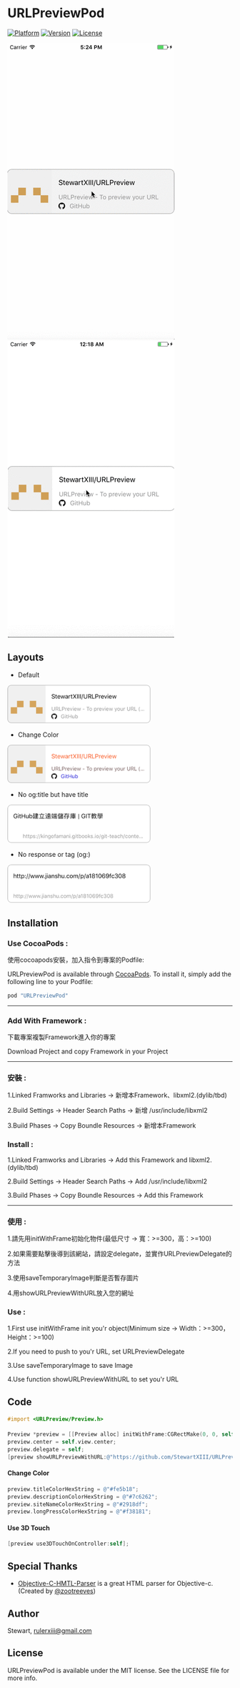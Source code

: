 # URLPreviewPod

[![Platform](https://img.shields.io/cocoapods/p/URLPreviewPod.svg?style=flat)](https://developer.apple.com/iphone/index.action)
[![Version](https://img.shields.io/cocoapods/v/URLPreviewPod.svg?style=flat)](http://cocoapods.org/pods/URLPreviewPod)
[![License](https://img.shields.io/cocoapods/l/URLPreviewPod.svg?style=flat)](http://cocoapods.org/pods/URLPreviewPod)

![](./ExampleImage/example01.gif) ![](./ExampleImage/example02.gif)

## Layouts

- Default

<img src="ExampleImage/example01.png" width="320">

- Change Color

<img src="ExampleImage/example02.png" width="320">

- No og:title but have title

<img src="ExampleImage/example03.png" width="320">

- No response or tag (og:) 

<img src="ExampleImage/example04.png" width="320">

## Installation
### Use CocoaPods :

使用cocoapods安裝，加入指令到專案的Podfile:

URLPreviewPod is available through [CocoaPods](http://cocoapods.org). To install
it, simply add the following line to your Podfile:

```ruby
pod "URLPreviewPod"
```

***

### Add With Framework :

下載專案複製Framework進入你的專案

Download Project and copy Framework in your Project

***

### 安裝 :

1.Linked Framworks and Libraries -> 新增本Framework、libxml2.(dylib/tbd)

2.Build Settings -> Header Search Paths -> 新增 /usr/include/libxml2

3.Build Phases -> Copy Boundle Resources -> 新增本Framework

### Install :

1.Linked Framworks and Libraries -> Add this Framework and libxml2.(dylib/tbd)

2.Build Settings -> Header Search Paths -> Add /usr/include/libxml2

3.Build Phases -> Copy Boundle Resources -> Add this Framework

***

### 使用 :

1.請先用initWithFrame初始化物件(最低尺寸 -> 寬：>=300，高：>=100)

2.如果需要點擊後導到該網站，請設定delegate，並實作URLPreviewDelegate的方法

3.使用saveTemporaryImage判斷是否暫存圖片

4.用showURLPreviewWithURL放入您的網址

### Use :

1.First use initWithFrame init you'r object(Minimum size -> Width：>=300，Height：>=100)

2.If you need to push to you'r URL, set URLPreviewDelegate

3.Use saveTemporaryImage to save Image

4.Use function showURLPreviewWithURL to set you'r URL

## Code
```objective-c
#import <URLPreview/Preview.h>

Preview *preview = [[Preview alloc] initWithFrame:CGRectMake(0, 0, self.view.bounds.size.width, 100)];
preview.center = self.view.center;
preview.delegate = self;
[preview showURLPreviewWithURL:@"https://github.com/StewartXIII/URLPreview"];
```

#### Change Color
```objective-c
preview.titleColorHexString = @"#fe5b18";
preview.descriptionColorHexString = @"#7c6262";
preview.siteNameColorHexString = @"#2918df";
preview.longPressColorHexString = @"#f38181";
```

#### Use 3D Touch
```objective-c
[preview use3DTouchOnController:self];
```

## Special Thanks
- [Objective-C-HMTL-Parser](https://github.com/zootreeves/Objective-C-HMTL-Parser) is a great HTML parser for Objective-c. (Created by [@zootreeves](https://github.com/zootreeves))

## Author

Stewart, rulerxiii@gmail.com

## License

URLPreviewPod is available under the MIT license. See the LICENSE file for more info.
